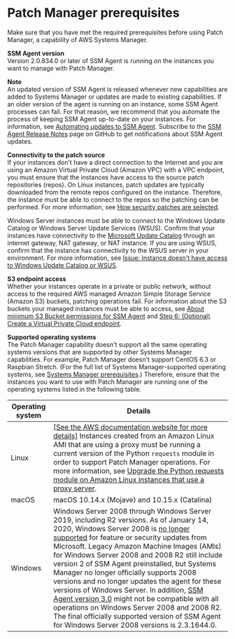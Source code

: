 # Patch Manager prerequisites<a name="patch-manager-prerequisites"></a>

Make sure that you have met the required prerequisites before using Patch Manager, a capability of AWS Systems Manager\. 

**SSM Agent version**  
Version 2\.0\.834\.0 or later of SSM Agent is running on the instances you want to manage with Patch Manager\.

**Note**  
An updated version of SSM Agent is released whenever new capabilities are added to Systems Manager or updates are made to existing capabilities\. If an older version of the agent is running on an instance, some SSM Agent processes can fail\. For that reason, we recommend that you automate the process of keeping SSM Agent up\-to\-date on your instances\. For information, see [Automating updates to SSM Agent](ssm-agent-automatic-updates.md)\. Subscribe to the [SSM Agent Release Notes](https://github.com/aws/amazon-ssm-agent/blob/mainline/RELEASENOTES.md) page on GitHub to get notifications about SSM Agent updates\.

**Connectivity to the patch source**  
If your instances don't have a direct connection to the Internet and you are using an Amazon Virtual Private Cloud \(Amazon VPC\) with a VPC endpoint, you must ensure that the instances have access to the source patch repositories \(repos\)\. On Linux instances, patch updates are typically downloaded from the remote repos configured on the instance\. Therefore, the instance must be able to connect to the repos so the patching can be performed\. For more information, see [How security patches are selected](patch-manager-how-it-works-selection.md)\.

Windows Server instances must be able to connect to the Windows Update Catalog or Windows Server Update Services \(WSUS\)\. Confirm that your instances have connectivity to the [Microsoft Update Catalog](https://www.catalog.update.microsoft.com/home.aspx) through an internet gateway, NAT gateway, or NAT instance\. If you are using WSUS, confirm that the instance has connectivity to the WSUS server in your environment\. For more information, see [Issue: Instance doesn't have access to Windows Update Catalog or WSUS](patch-manager-troubleshooting.md#patch-manager-troubleshooting-instance-access)\.

**S3 endpoint access**  
Whether your instances operate in a private or public network, without access to the required AWS managed Amazon Simple Storage Service \(Amazon S3\) buckets, patching operations fail\. For information about the S3 buckets your managed instances must be able to access, see [About minimum S3 Bucket permissions for SSM Agent](ssm-agent-minimum-s3-permissions.md) and [Step 6: \(Optional\) Create a Virtual Private Cloud endpoint](setup-create-vpc.md)\.

**Supported operating systems**  
The Patch Manager capability doesn't support all the same operating systems versions that are supported by other Systems Manager capabilities\. For example, Patch Manager doesn't support CentOS 6\.3 or Raspbian Stretch\. \(For the full list of Systems Manager\-supported operating systems, see [Systems Manager prerequisites](systems-manager-prereqs.md)\.\) Therefore, ensure that the instances you want to use with Patch Manager are running one of the operating systems listed in the following table\.


| Operating system | Details | 
| --- | --- | 
|  Linux  |  [\[See the AWS documentation website for more details\]](http://docs.aws.amazon.com/systems-manager/latest/userguide/patch-manager-prerequisites.html) Instances created from an Amazon Linux AMI that are using a proxy must be running a current version of the Python `requests` module in order to support Patch Manager operations\. For more information, see [Upgrade the Python requests module on Amazon Linux instances that use a proxy server](sysman-proxy-with-ssm-agent-al-python-requests.md)\.  | 
| macOS |  macOS 10\.14\.x \(Mojave\) and 10\.15\.x \(Catalina\)  | 
|  Windows  |  Windows Server 2008 through Windows Server 2019, including R2 versions\.  As of January 14, 2020, Windows Server 2008 is [no longer supported](https://www.microsoft.com/en-us/cloud-platform/windows-server-2008) for feature or security updates from Microsoft\. Legacy Amazon Machine Images \(AMIs\) for Windows Server 2008 and 2008 R2 still include version 2 of SSM Agent preinstalled, but Systems Manager no longer officially supports 2008 versions and no longer updates the agent for these versions of Windows Server\. In addition, [SSM Agent version 3\.0](ssm-agent-v3.md) might not be compatible with all operations on Windows Server 2008 and 2008 R2\. The final officially supported version of SSM Agent for Windows Server 2008 versions is 2\.3\.1644\.0\.   | 